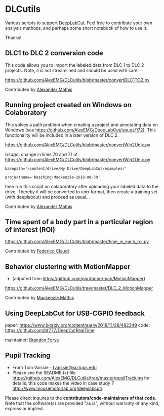 # DLCutils

Various scripts to support [DeepLabCut](https://github.com/AlexEMG/DeepLabCut). Feel free to contribute your own analysis methods, and perhaps some short notebook of how to use it. 

Thanks! 

## DLC1 to DLC 2 conversion code

This code allows you to import the labeled data from DLC 1 to DLC 2 projects. Note, it is not streamlined and should be used with care.

https://github.com/AlexEMG/DLCutils/blob/master/convertDLC1TO2.py

Contributed by [Alexander Mathis](https://github.com/AlexEMG)

## Running project created on Windows on Colaboratory

This solves a path problem when creating a project and annotating data on Windows (see https://github.com/AlexEMG/DeepLabCut/issues/172). This functionality will be included in 
a later version of DLC 2.

https://github.com/AlexEMG/DLCutils/blob/master/convertWin2Unix.py

*Usage:* change in lines 70 and 71 of https://github.com/AlexEMG/DLCutils/blob/master/convertWin2Unix.py

```basepath='/content/drive/My Drive/DeepLabCut/examples/'``` 

```projectname='Reaching-Mackenzie-2018-08-30'```

then run this script on colaboratory after uploading your labeled data to the drive. Thereby it will be converted
to unix format, then create a training set (with deeplabcut) and proceed as usual...

Contributed by [Alexander Mathis](https://github.com/AlexEMG)

## Time spent of a body part in a particular region of interest (ROI)

https://github.com/AlexEMG/DLCutils/blob/master/time_in_each_roi.py

Contributed by [Federico Claudi](https://github.com/FedeClaudi)

## Behavior clustering with MotionMapper 
- (adpated from https://github.com/gordonberman/MotionMapper)

https://github.com/AlexEMG/DLCutils/tree/master/DLC_2_MotionMapper

Contributed by [Mackenzie Mathis](https://github.com/MMathisLab)


## Using DeepLabCut for USB-CGPIO feedback 
paper: https://www.biorxiv.org/content/early/2018/11/28/482349
code: https://github.com/bf777/DeepCutRealTime

maintainer: [Brandon Forys](https://github.com/bf777)

## Pupil Tracking 
- From Tom Vaissie - tvaissie@scripps.edu
- Please see the README.txt file https://github.com/AlexEMG/DLCutils/tree/master/pupilTracking for details; this code makes the video in case study 7 http://www.mousemotorlab.org/deeplabcut/. 


Please direct inquires to the **contributors/code-maintainers of that code**. Note that the software(s) are provided "as is", without warranty of any kind, express or implied.

